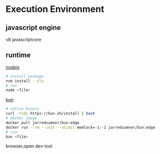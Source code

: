 # Execution Environment

## javascript engine

v8
javascriptcore

## runtime

[nodejs](http://nodejs.org)

```sh
# install package
nvm install --tls
# run
node <file>
```

[bun](https://github.com/oven-sh/bun)

```sh
# native binary
curl -fsSL https://bun.sh/install | bash
# docker image
docker pull jarredsumner/bun:edge
docker run --rm --init --ulimit memlock=-1:-1 jarredsumner/bun:edge
# run
bun <file>

```

browser,open dev-tool
